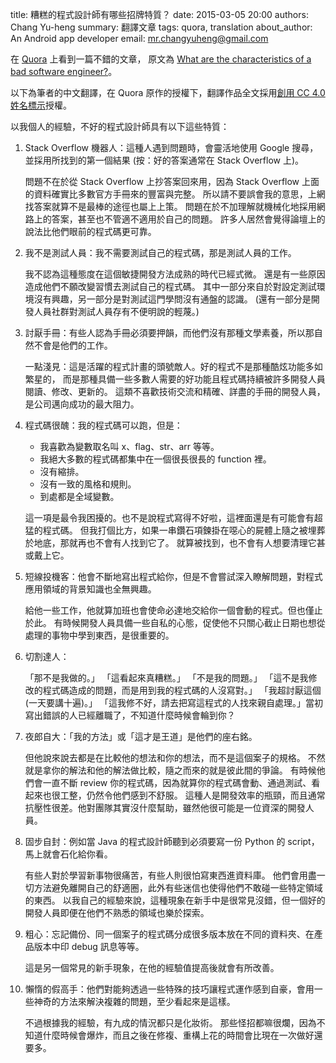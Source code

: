 title: 糟糕的程式設計師有哪些招牌特質？
date: 2015-03-05 20:00
authors: Chang Yu-heng
summary: 翻譯文章
tags: quora, translation
about_author: An Android app developer
email: mr.changyuheng@gmail.com

在 [Quora](http://www.quora.com/) 上看到一篇不錯的文章，
原文為 [What are the characteristics of a bad software engineer?](http://www.quora.com/What-are-the-characteristics-of-a-bad-software-engineer/answer/Nachiket-Naik)。

以下為筆者的中文翻譯，在 Quora 原作的授權下，翻譯作品全文採用[創用 CC 4.0 姓名標示](https://creativecommons.org/licenses/by/4.0/deed.zh_TW)授權。

以我個人的經驗，不好的程式設計師具有以下這些特質：

1. Stack Overflow 機器人：這種人遇到問題時，會靈活地使用 Google 搜尋，並採用所找到的第一個結果 (按：好的答案通常在 Stack Overflow 上)。

    問題不在於從 Stack Overflow 上抄答案回來用，因為 Stack Overflow 上面的資料確實比多數官方手冊來的豐富與完整。
    所以請不要誤會我的意思，上網找答案就算不是最棒的途徑也屬上上策。
    問題在於不加理解就機械化地採用網路上的答案，甚至也不管適不適用於自己的問題。
    許多人居然會覺得論壇上的說法比他們眼前的程式碼更可靠。

2. 我不是測試人員：我不需要測試自己的程式碼，那是測試人員的工作。

    我不認為這種態度在這個敏捷開發方法成熟的時代已經式微。
    還是有一些原因造成他們不願改變習慣去測試自己的程式碼。
    其中一部分來自於對設定測試環境沒有興趣，另一部分是對測試這門學問沒有通盤的認識。
    (還有一部分是開發人員社群對測試人員存有不便明說的輕蔑。)

3. 討厭手冊：有些人認為手冊必須要押韻，而他們沒有那種文學素養，所以那自然不會是他們的工作。

    一點淺見：這是活躍的程式計畫的頭號敵人。好的程式不是那種酷炫功能多如繁星的，
    而是那種具備一些多數人需要的好功能且程式碼持續被許多開發人員閱讀、修改、更新的。
    這類不喜歡技術交流和精確、詳盡的手冊的開發人員，是公司邁向成功的最大阻力。

4. 程式碼很醜：我的程式碼可以跑，但是：

    - 我喜歡為變數取名叫 x、flag、str、arr 等等。
    - 我絕大多數的程式碼都集中在一個很長很長的 function 裡。
    - 沒有縮排。
    - 沒有一致的風格和規則。
    - 到處都是全域變數。

    這一項是最令我困擾的。也不是說程式寫得不好啦，這裡面還是有可能會有超猛的程式碼。
    但我打個比方，如果一串鑽石項鍊掛在噁心的屍體上隨之被埋葬於地底，那就再也不會有人找到它了。
    就算被找到，也不會有人想要清理它甚或戴上它。

5. 短線投機客：他會不斷地寫出程式給你，但是不會嘗試深入瞭解問題，對程式應用領域的背景知識也全無興趣。

    給他一些工作，他就算加班也會使命必達地交給你一個會動的程式。但也僅止於此。
    有時候開發人員具備一些自私的心態，促使他不只關心截止日期也想從處理的事物中學到東西，是很重要的。

6. 切割達人：

    「那不是我做的。」
    「這看起來真糟糕。」
    「不是我的問題。」
    「這不是我修改的程式碼造成的問題，而是用到我的程式碼的人沒寫對。」
    「我超討厭這個 (一天要講十遍)。」
    「這我修不好，請去把寫這程式的人找來親自處理。」當初寫出錯誤的人已經離職了，不知道什麼時候會輪到你？

7. 夜郎自大：「我的方法」或「這才是王道」是他們的座右銘。

    但他說來說去都是在比較他的想法和你的想法，而不是這個案子的規格。
    不然就是拿你的解法和他的解法做比較，隨之而來的就是彼此間的爭論。
    有時候他們會一直不斷 review 你的程式碼，因為就算你的程式碼會動、通過測試、看起來也很工整，仍然令他們感到不舒服。
    這種人是開發效率的瓶頸，而且通常抗壓性很差。他對團隊其實沒什麼幫助，雖然他很可能是一位資深的開發人員。

8. 固步自封：例如當 Java 的程式設計師聽到必須要寫一份 Python 的 script，馬上就會石化給你看。

    有些人對於學習新事物很痛苦，有些人則很怕寫東西進資料庫。
    他們會用盡一切方法避免離開自己的舒適圈，此外有些迷信也使得他們不敢碰一些特定領域的東西。
    以我自己的經驗來說，這種現象在新手中是很常見沒錯，但一個好的開發人員即便在他們不熟悉的領域也樂於探索。

9. 粗心：忘記備份、同一個案子的程式碼分成很多版本放在不同的資料夾、在產品版本中印 debug 訊息等等。

    這是另一個常見的新手現象，在他的經驗值提高後就會有所改善。

10. 懶惰的假高手：他們對能夠透過一些特殊的技巧讓程式運作感到自豪，會用一些神奇的方法來解決複雜的問題，至少看起來是這樣。

    不過根據我的經驗，有九成的情況都只是化妝術。
    那些怪招都嘛很爛，因為不知道什麼時候會爆炸，而且之後在修複、重構上花的時間會比現在一次做好還要多。
